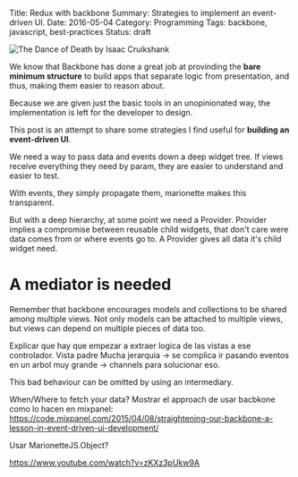 Title: Redux with backbone
Summary: Strategies to implement an event-driven UI.
Date: 2016-05-04
Category: Programming
Tags: backbone, javascript, best-practices
Status: draft

![The Dance of Death by Isaac Cruikshank](/images/dance-of-death.jpg "The Dance of Death by Isaac Cruikshank")


We know that Backbone has done a great job at provinding the **bare minimum
structure** to build apps that separate logic from presentation, and thus, making them
easier to reason about.

Because we are given just the basic tools in an unopinionated way, the implementation
is left for the developer to design.

This post is an attempt to share some strategies I find useful for **building an
event-driven UI**.


We need a way to pass data and events down a deep widget tree.
If views receive everything they need by param, they are easier
to understand and easier to test.

With events, they simply propagate them, marionette makes this transparent.

But with a deep hierarchy, at some point we need a Provider.
Provider implies a compromise between reusable child widgets, that
don't care were data comes from or where events go to.
A Provider gives all data it's child widget need.


# A mediator is needed

Remember that backbone encourages models and collections to be shared among
multiple views. Not only models can be attached to multiple views, but views
can depend on multiple pieces of data too.

Explicar que hay que empezar a extraer logica de las vistas a ese controlador.
Vista padre
Mucha jerarquia -> se complica ir pasando eventos en un arbol muy grande -> channels para solucionar eso.


This bad behaviour can be omitted by using an intermediary.

When/Where to fetch your data?
Mostrar el approach de usar bacbkone como lo hacen en mixpanel:
https://code.mixpanel.com/2015/04/08/straightening-our-backbone-a-lesson-in-event-driven-ui-development/

Usar MarionetteJS.Object?

https://www.youtube.com/watch?v=zKXz3pUkw9A

